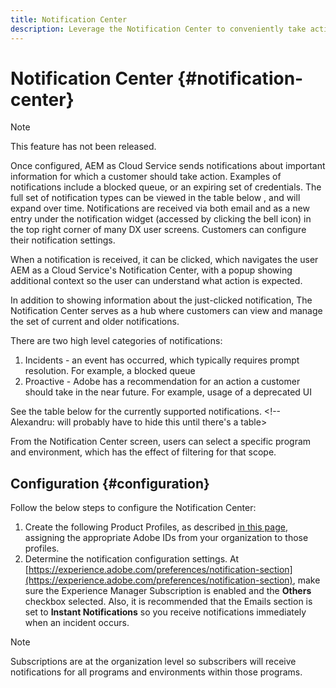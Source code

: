 ```yaml
---
title: Notification Center
description: Leverage the Notification Center to conveniently take action on incidents and other important information
---
```


# Notification Center {#notification-center}

>[!NOTE]
>This feature has not been released.

Once configured, AEM as Cloud Service sends notifications about important information for which a customer should take action. Examples of notifications include a blocked queue, or an expiring set of credentials. The full set of notification types can be viewed in the table below <!-- (link) -->, and will expand over time. Notifications are received via both email and as a new entry under the notification widget (accessed by clicking the bell icon) in the top right corner of many DX user screens. Customers can configure their notification settings.

When a notification is received, it can be clicked, which navigates the user AEM as a Cloud Service's Notification Center, with a popup showing additional context so the user can understand what action is expected. 

In addition to showing information about the just-clicked notification, The Notification Center serves as a hub where customers can view and manage the set of current and older notifications. <!-- It can be accessed directly at the url TBD (Alexandru: I'm intentionally keeping it TBD for now so customers don't find it) -->

There are two high level categories of notifications:

1. Incidents - an event has occurred, which typically requires prompt resolution. For example, a blocked queue
1. Proactive - Adobe has a recommendation for an action a customer should take in the near future. For example, usage of a deprecated UI

See the table below for the currently supported notifications. <!-- Alexandru: will probably have to hide this until there's a table>

From the Notification Center screen, users can select a specific program and environment, which has the effect of filtering for that scope.

## Configuration {#configuration}

Follow the below steps to configure the Notification Center: <!-- Alexandru: revisit this phrasing -->

1. Create the following Product Profiles, as described [in this page](/help/journey-onboarding/user-groups.md), assigning the appropriate Adobe IDs from your organization to those profiles.
1. Determine the notification configuration settings. At [https://experience.adobe.com/preferences/notification-section](https://experience.adobe.com/preferences/notification-section), make sure the Experience Manager Subscription is enabled and the **Others** checkbox selected. Also, it is recommended that the Emails section is set to **Instant Notifications** so you receive notifications immediately when an incident occurs. <!-- ALexandru: revisit this phrasing too -->

>[!NOTE]
>Subscriptions are at the organization level so subscribers will receive notifications for all programs and environments within those programs.
